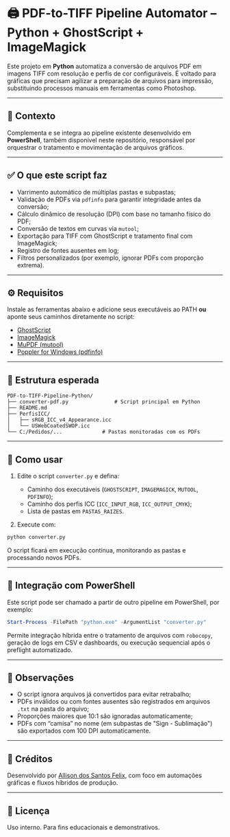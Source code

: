 # 🖨️ PDF-to-TIFF Pipeline Automator – Python + GhostScript + ImageMagick

Este projeto em **Python** automatiza a conversão de arquivos PDF em imagens TIFF com resolução e perfis de cor configuráveis. É voltado para gráficas que precisam agilizar a preparação de arquivos para impressão, substituindo processos manuais em ferramentas como Photoshop.

---

## 🧩 Contexto

Complementa e se integra ao pipeline existente desenvolvido em **PowerShell**, também disponível neste repositório, responsável por orquestrar o tratamento e movimentação de arquivos gráficos.

---

## ✅ O que este script faz

- Varrimento automático de múltiplas pastas e subpastas;
- Validação de PDFs via `pdfinfo` para garantir integridade antes da conversão;
- Cálculo dinâmico de resolução (DPI) com base no tamanho físico do PDF;
- Conversão de textos em curvas via `mutool`;
- Exportação para TIFF com GhostScript e tratamento final com ImageMagick;
- Registro de fontes ausentes em log;
- Filtros personalizados (por exemplo, ignorar PDFs com proporção extrema).

---

## ⚙️ Requisitos

Instale as ferramentas abaixo e adicione seus executáveis ao PATH **ou** aponte seus caminhos diretamente no script:

- [GhostScript](https://www.ghostscript.com/)
- [ImageMagick](https://imagemagick.org/)
- [MuPDF (mutool)](https://mupdf.com/)
- [Poppler for Windows (pdfinfo)](https://blog.alivate.com.au/poppler-windows/)

---

## 📁 Estrutura esperada

```
PDF-to-TIFF-Pipeline-Python/
├── converter-pdf.py               # Script principal em Python
├── README.md
├── PerfisICC/
│   ├── sRGB_ICC_v4_Appearance.icc
│   └── USWebCoatedSWOP.icc
└── C:/Pedidos/...             # Pastas monitoradas com os PDFs
```

---

## 🔧 Como usar

1. Edite o script `converter.py` e defina:
   - Caminho dos executáveis (`GHOSTSCRIPT`, `IMAGEMAGICK`, `MUTOOL`, `PDFINFO`);
   - Caminho dos perfis ICC (`ICC_INPUT_RGB`, `ICC_OUTPUT_CMYK`);
   - Lista de pastas em `PASTAS_RAIZES`.

2. Execute com:

```bash
python converter.py
```

O script ficará em execução contínua, monitorando as pastas e processando novos PDFs.

---

## 🔄 Integração com PowerShell

Este script pode ser chamado a partir de outro pipeline em PowerShell, por exemplo:

```powershell
Start-Process -FilePath "python.exe" -ArgumentList "converter.py"
```

Permite integração híbrida entre o tratamento de arquivos com `robocopy`, geração de logs em CSV e dashboards, ou execução sequencial após o preflight automatizado.

---

## 📌 Observações

- O script ignora arquivos já convertidos para evitar retrabalho;
- PDFs inválidos ou com fontes ausentes são registrados em arquivos `.txt` na pasta do arquivo;
- Proporções maiores que 10:1 são ignoradas automaticamente;
- PDFs com “camisa” no nome (em subpastas de "Sign - Sublimação") são exportados com 100 DPI automaticamente.

---

## 🤝 Créditos

Desenvolvido por [Allison dos Santos Felix](https://linkedin.com/in/allison-dos-santos-felix-743814a2), com foco em automações gráficas e fluxos híbridos de produção.

---

## 📄 Licença

Uso interno. Para fins educacionais e demonstrativos.
